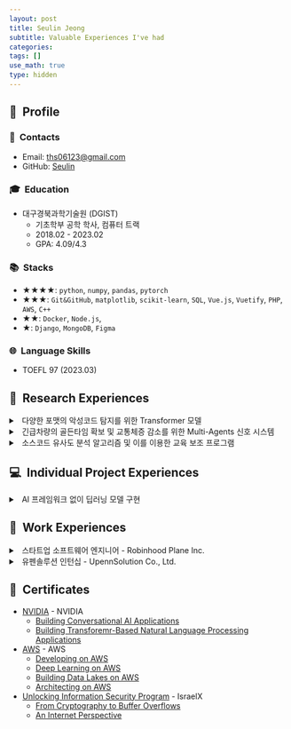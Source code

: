 ```yaml
---
layout: post
title: Seulin Jeong
subtitle: Valuable Experiences I've had
categories: 
tags: []
use_math: true
type: hidden
---
```



## :pushpin:&nbsp; Profile

### :link:&nbsp; Contacts
- Email: ths06123@gmail.com
- GitHub: [Seulin](https://github.com/Seulin)

### :mortar_board:&nbsp; Education
- 대구경북과학기술원 (DGIST)
    - 기초학부 공학 학사, 컴퓨터 트랙
    - 2018.02 - 2023.02
    - GPA: 4.09/4.3

### :books:&nbsp; Stacks
- ★★★★: `python`, `numpy`, `pandas`, `pytorch`
- ★★★: `Git&GitHub`, `matplotlib`, `scikit-learn`, `SQL`, `Vue.js`, `Vuetify`, `PHP`, `AWS`, `C++`
- ★★: `Docker`, `Node.js`, 
- ★: `Django`, `MongoDB`, `Figma`

### :globe_with_meridians:&nbsp; Language Skills
- TOEFL 97 (2023.03)


## :book:&nbsp; Research Experiences
<details markdown="1">
<summary class="h3-title">
&nbsp; 다양한 포맷의 악성코드 탐지를 위한 Transformer 모델
</summary>
> 2022.06 - 2022.10
> 
> AI보안 기술개발 교육과정 - 한국정보보호산업협회 (KISIA)

#### 프로젝트 개요
- 문제 제기 및 솔루션
    - 고정된 feature로 학습한 악성코드 탐지 모델은 다양한 포맷의 악성코드에 적용할 수 없음
    - 동일한 포맷의 악성코드에서도 추출 가능한 feature가 다양함
    - 유용한 feature를 모두 활용하기 위한 Transformer 모델로 악성코드 탐지를 하고자 함
- 과정
    - Virus Total에 악성코드 샘플을 요청하여 전달받은 샘플을 연구에 활용
    - PE, APK, ELF 악성코드에서 추출 가능한 feature 분석 및 추출
    - Transformer를 악성코드 탐지 모델로 선정 및 개발
    - Evasion Attack을 막기 위한 SHAP (XAI) 활용 방안 제시
- 결과
    - 모델
        - train data: 1000, test data: 300
        - accuracy: 0.69

#### 성과
- [과학기술정보통신부 장관상](/assets/pdf/certificates/individual.pdf) 수상 *- 과학기술정보통신부*
    - AI보안 기술개발 교육과정 개인 부문 최우수상
    - 팀 프로젝트 성과 및 개인 평가 포함
- [AI보안 기술개발 교육과정 우수 활동팀](/assets/pdf/certificates/team.pdf) 수상 *- 한국정보보호산업협회*
    - AI보안 기술개발 교육과정 팀 프로젝트 부문 공동 1등 상

#### 역할
- 팀 구성: 보안 2, AI 2
- 팀장: 주간 회의 진행, 일정 조율, 발표
- 인공지능 모델 분석 및 Transformer 제안
    - Vision Transformer (ViT, 2020)가 등장한 이후로 Transformer가 자연어처리 외에도 좋은 성능을 보인다는 것을 증명함
    - input의 길이 제한이 없어서 악성코드의 모든 feature를 활용 가능함
    - Attetion mechanism으로 병렬 처리가 가능함
- PE, 공통 feature 분석 및 추출
- Transformer 모델 개발

#### 기술 및 라이브러리
- Transformer Implementation: `python`, `pytorch`, `numpy`, `pandas`
- Malware Feature Extraction: `pefile`

#### 관련 자료
[GitHub](https://url.kr/6g4ixm)

[Weekly Meeting Minutes](https://docs.google.com/document/d/1m5AwoPpe4Jtsu6hwGuRbnX8VqkdvTgynbwP2VijkqKg/edit?usp=sharing)

[Report & Presentation](https://docs.google.com/presentation/d/1_dTFK6WphDtymrteWm--TwfOYkCw0CzKasFkNM0yErw/edit?usp=sharing)

</details>

<details markdown="1">
<summary class="h3-title">
&nbsp; 긴급차량의 골든타임 확보 및 교통체증 감소를 위한 Multi-Agents 신호 시스템
</summary>

> 2022.04 - 2022.06
> 
> '강화학습' 강의 프로젝트 - DGIST

#### 프로젝트 개요
- 문제 제기 및 솔루션
    - 긴급차량 통행을 위해 수동으로 신호 시스템을 제어하는 것에는 한계가 있음
    - 고정적인 신호 시스템은 교통체증을 증가시키는 원인임
    - 긴급차량 통행을 우선시하고 부차적으로 교통체증까지 줄이는 신호등을 만들고자 함
- 모델
    - Algorithm: Q-learning
    - Agent: 신호등
    - Action: 가능한 초록신호 phase
    - State: 긴급차량 위치 및 속도, 교통체증 수치 등을 포함한 크기 26의 vector 
    - Reward Model
        - WT: average waiting time of vehicles <br>
        - EVS: emergency vehicle's speed <br>
        - $\alpha$: Weight to prioritize emergency vehicles
        - $Reward = -WT + EVS*\alpha$
- 결과
    - 학습 영상
    ![road](/assets/images/posts/road.gif){: width="50%"}
    <br>
    - 긴급차량 통행 시간 60% 감축

        |: Fixed traffic light :|: Trained traffic light :|
        | -- | -- |
        | ![EV_travel](/assets/images/posts/evt-fixed.png) | ![EV_travel2](/assets/images/posts/evt-learned.png) |
        |: Avg: 145.3s :|: Avg: 61.4s :|
        {: .no-space}

    - 일반차량 대기 시간 15% 감축

        |: Fixed traffic light :|: Trained traffic light :|
        | -- | -- |
        | ![Watiting time](/assets/images/posts/awt-7000-fixed.png) | ![Waiting time](/assets/images/posts/awt-7000-learned.png) |
        |: Avg: 1552.3s :|: Avg: 1331.2s :|
        {: .no-space}

#### 역할
- 팀 구성: 2인
- 팀장
- State, Reward model design
- Model Training & Simulation
- Results Analaysis & Visualization
- 학습시간 86% 단축 (182m → 26m)
    - Q-table의 크기가 매우 커 학습시간이 오래 걸림
    - $Q-table \, size = (num\;states) * (num \; actions) * (num \; agents) = 3.6*10^{15}$
    - Decaying ε-greedy의 ε와 decay 값 최적화로 학습시간을 대폭 줄임

#### 기술 및 라이브러리
- Reinforcement Learning: `python`, `OpenAI gym`
- Simulation: `SUMO (Simulation of Urban MObility)` - [Official Site](https://www.eclipse.org/sumo/)

#### 관련 자료
[GitHub](https://url.kr/iwt945)

[Report](https://docs.google.com/document/d/1fVuZjVmgpYKKvaU3rci1VCDs7f1Hm2K93z4LSrYdBBc/edit?usp=sharing)

[Presentation](https://docs.google.com/presentation/d/1_isdUFmhiau14VszPiuuSGmSbYC4R34T5BFDYWlzVOA/edit?usp=sharing)

</details>

<details markdown="1">
<summary class="h3-title">
&nbsp; 소스코드 유사도 분석 알고리즘 및 이를 이용한 교육 보조 프로그램
</summary>

> 2020.03 - 2020.12
> 
> Undergraduate Group Research Program (UGRP) - DGIST

#### 프로젝트 개요
- 문제 제기 및 솔루션
    - 코딩을 처음 배우는 학생들의 코드는 길이가 짧아 구조적 유사성은 적합한 표절 기준이 아님
    - 코딩 스타일을 기준으로 표절도를 검사하되 학습 과정에 따른 코딩 스타일의 가변성을 고려함
    - 이 알고리즘을 적용한 코딩 교육 사이트를 만들고자 함
- 결과
    - 코딩 스타일 기반의 소스코드 유사도 계산 알고리즘 연구 (Python, tokenizer)
        - 변수명, 클래스명, 연산자 주위 공백 등을 기준으로 코딩 스타일 vector를 생성
        - 지금까지 작성해온 코딩 스타일과 현재의 코딩 스타일을 비교하여 표절도를 계산함
        - 코딩 스타일에 급격한 변화가 있을 경우 높은 표절도를 가짐
    - 코드 표절 검사 기능을 활용한 코딩 교육 사이트 (MEVN stack)
        - 로그인 및 회원가입
        - 강좌 및 과제 등록
        - 개인 학습현황
        - 실습 과제를 위한 실시간 python interpreter
            - 샌드박스 및 에디터 화면 분할 기능
            - 화면
                ![editor](https://user-images.githubusercontent.com/52347271/230982511-6f7663ba-234a-4570-bc8e-0cea3ecfaf0f.jpg)
            
#### 역할
 - 팀 구성: 4인
 - 알고리즘 연구
    - 연산자 및 괄호 주위 공백, 평균 함수 길이 등의 코딩 스타일 vector 추출
    - 표절도 계산식 정립
    - K-means Clustering을 이용한 군집 내 편차 계산
 - 사이트 개발
    - Docker와 Socket을 사용한 실시간 python interpreter 구현
    - 강의 캘린더 및 일정 조율 기능
    - AWS EC2 서버 및 MongoDB Atlas 관리


#### 기술 및 라이브러리
- Data Analysis: `python`, `tokenizer`, `pandas`, `numpy`
- Web Development: `Vue.js`, `Node.js`, `AWS EC2(Ubuntu)`, `MongoDB`, `GitHub`, `Vuetify`
- Extra: `Docker`, `Socket.io`

#### 관련 자료
[GitHub](https://url.kr/nsvhta)

</details>

## :computer:&nbsp; Individual Project Experiences

<details markdown="1">
<summary class="h3-title">
&nbsp; AI 프레임워크 없이 딥러닝 모델 구현
</summary>

> 2020.10 - 2020.12
> 
> '딥러닝 개론' 강의 프로젝트 - DGIST

#### 프로젝트 개요
- 모델
    - pytorch에서 제공하는 함수와 동일한 Abstarct Data Type를 가지도록 작성함
    - DNN, CNN Model: MNIST 숫자 예측
    - RNN, LSTM Model: 문장의 감정 예측
- 구현 내용
    - Layer: Linear, Convolutaion, Max-pooling, Relu, LeakyRelu, Softmax, Dropout
    - RNN, LSTM Cells
    - Cross Entropy Loss & Backpropagation
    - SGD optimizer & ADAM optimizer
    - Confusion Matrix & Loss graph & Accuracy graph
    - Hyperparameter Optimizing
- 결과
    - DNN
        - Linear → R/L → Linear → R/L → Linear → Softmax
        - Average Accuray: 0.902

        |: R: Relu :|: L: LeakyRelu :|
        | -- | -- |
        |![Relu](https://raw.githubusercontent.com/Seulin/Deep-Learning-Models-without-Frameworks/main/DNN/figure/relu_cf.png)|![Leaky Relu](https://raw.githubusercontent.com/Seulin/Deep-Learning-Models-without-Frameworks/main/DNN/figure/lrelu_cf.png)|
    - CNN
        - Convolution → Convolution → Linear → Softmax
        - Average Accuray: 0.836

        ![CNN](/assets/images/posts/CNN.png){: width="70%"}

    - RNN
        - Test Accuray: 0.679

        |: Accuracy :|: Loss :|
        | -- | -- |
        | ![RNN Accuracy](https://raw.githubusercontent.com/Seulin/Deep-Learning-Models-without-Frameworks/main/RNN-LSTM/A%20accuracy%20graph.png) | ![RNN Loss](https://raw.githubusercontent.com/Seulin/Deep-Learning-Models-without-Frameworks/main/RNN-LSTM/A%20loss%20graph.png)|

    - LSTM
        - Test Accuray: 0.643

        |: Accuracy :|: Loss :|
        | -- | -- |
        | ![lstm accuracy](https://raw.githubusercontent.com/Seulin/Deep-Learning-Models-without-Frameworks/main/RNN-LSTM/E%20accuracy%20graph.png) | ![lstm loss](https://raw.githubusercontent.com/Seulin/Deep-Learning-Models-without-Frameworks/main/RNN-LSTM/E%20loss%20graph.png) |

#### 기술 및 라이브러리
- Model Implementaion: `python`, `numpy`
- Visualization: `matplotlib`, `searborn`, `tensorboard`

#### 관련 자료
[GitHub](https://url.kr/34ce69)

</details>



## :calendar:&nbsp; Work Experiences

<details markdown="1">
<summary class="h3-title">
&nbsp; 스타트업 소프트웨어 엔지니어 - Robinhood Plane Inc.
</summary>

> 2021.04 - 현재
> 
> 글로벌 마켓 리서치 사이트 개발 및 리서치 데이터 분석

#### 서비스 개요
- Small business owner의 해외 진출을 위한 글로벌 마켓 리서치 서비스
    - 제품 판매 전 소비자들의 반응을 파악하기 위한 마켓 리서치
    - target country, recommended price, strategy 등의 인사이트 제공

#### 역할
- 사이트 내의 Funnel Analysis
    - Google Analytics와 hotjar을 통한 user behavior 로그 분석
    - user flow 개선을 통한 이탈률 4% 감축
        - 회원가입 시 입력 정보 최소화 및 소셜 로그인 도입
        - 간편한 리서치 참여를 위한 질문 형식 변경 (주관식 → 객관식)
- 1500여 건의 마켓 리서치 데이터 분석
    - Recommended Price logic 구현
    - Google Trend API 활용
- 마켓 리서치 웹사이트 개발
    - PM: radiansys 사와 개발 외주 진행 (2021.09~)
    - AWS EC2 서버 및 MySQL 관리

#### 성과
- 2022 창업진흥원 글로벌창업사관학교 입교팀 선정
- 한국 대표 스타트업으로 선정 및 2022 [Slush](https://www.slush.org/about/) (Start-up Conference in Finland) 참여

#### 기술 및 라이브러리
- Web Development: `PHP`, `SQL`, `AWS EC2(Centos)`, `GitHub`, `Figma`
- Data Analysis: `python`, `pandas`

</details>

<details markdown="1">
<summary class="h3-title">
&nbsp; 유펜솔루션 인턴십 - UpennSolution Co., Ltd.
</summary>

> 2021.02 - 2021.04
> 
> 쉽게 데이터 처리/분석을 할 수 있는 프로토타입의 웹사이트 개발

#### 서비스 개요
- 데이터 처리/분석을 쉽게 할 수 있도록 도와주는 서비스
    - 프로그래밍 없이 사용자가 직접 데이터 처리와 분석이 가능함
    - Table 형태의 데이터를 다룸

#### 역할
- PoC 웹사이트 제작
    - Frontend
        - 파일 업로드 및 버전 관리(변경 히스토리) 기능 구현
        - 필드 병합/분리/타입변환, 테이블 병합 등 기능 구현
        - 대용량 파일의 경우, 병렬 처리를 통해 렌더링 속도를 80%(50s → 10s) 감축
    - Backend
        - Isolation Forest를 통한 이상치 제거
        - K-NN을 통한 결측치 대체
        - 데이터 시각화

#### 기술 및 라이브러리
- Web Development: `Vue.js`, `Vuetify`, `axios`, `Django`, `Gitlab`
- Data Analysis: `python`, `pandas`, `scikit-learn`, `matplotlib`

</details>

## :page_with_curl:&nbsp; Certificates
- [NVIDIA](/assets/pdf/certificates/NVIDIA.pdf) - NVIDIA
    - [Building Conversational AI Applications](https://www.nvidia.com/en-us/training/instructor-led-workshops/building-conversational-ai-apps/)
    - [Building Transforemr-Based Natural Language Processing Applications](https://www.nvidia.com/en-us/training/instructor-led-workshops/natural-language-processing/)
- [AWS](/assets/pdf/certificates/AWS.pdf) - AWS
    - [Developing on AWS](https://aws.amazon.com/ko/training/classroom/developing-on-aws/?ct=sec&sec=rolesol)
    - [Deep Learning on AWS](https://aws.amazon.com/ko/training/classroom/deep-learning-on-aws/?ct=sec&sec=rolesol)
    - [Building Data Lakes on AWS](https://aws.amazon.com/ko/training/classroom/building-data-lakes/?ct=sec&sec=rolesol)
    - [Architecting on AWS](https://aws.amazon.com/ko/training/classroom/architecting-on-aws/?ct=sec&sec=rolesol)
- [Unlocking Information Security Program](/assets/pdf/certificates/edX.pdf) - IsraelX
    - [From Cryptography to Buffer Overflows](https://www.edx.org/course/unlocking-information-security-i-from-cryptography-to-buffer-overflows)
    - [An Internet Perspective](https://www.edx.org/course/unlocking-information-security-ii-an-internet-perspective)
